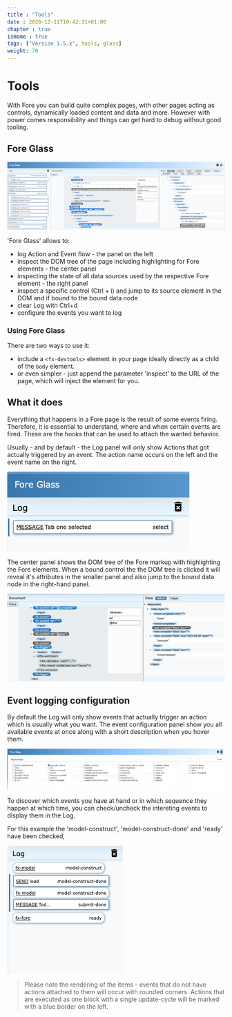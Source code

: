 ```yaml
---
title : "Tools"
date : 2020-12-11T10:42:31+01:00
chapter : true
isHome : true
tags: ["Version 1.5.x", tools, glass]
weight: 70
---
```


# Tools

With Fore you can build quite complex pages, with other pages acting as 
controls, dynamically loaded content and data and more. However with power comes 
responsibility and things can get hard to debug without good tooling.

## Fore Glass

![Fore Glass](/images/fore-glass.png)

'Fore Glass' allows to:

* log Action and Event flow - the panel on the left
* inspect the DOM tree of the page including highlighting for Fore elements - the center panel
* inspecting the state of all data sources used by the respective Fore element - the right panel
* inspect a specific control (Ctrl + i) and jump to its source element in the DOM and if bound to the bound data node
* clear Log with Ctrl+d
* configure the events you want to log


### Using Fore Glass

There are two ways to use it:

* include a `<fx-devtools>` element in your page ideally directly as a child of the `body` element. 
* or even simpler - just append the parameter 'inspect' to the URL of the page, which will inject the element for you.

## What it does

Everything that happens in a Fore page is the result of some events firing. Therefore, it is essential to understand, where and when
certain events are fired. These are the hooks that can be used to attach the wanted behavior.

Usually - and by default - the Log panel will only show Actions that got actually triggered by an event. The action
name occurs on the left and the event name on the right.

![Fore Glass](/images/log.png)

The center panel shows the DOM tree of the Fore markup with highlighting the Fore elements. When a bound control the the DOM 
tree is clicked it will reveal it's attributes in the smaller panel and also jump to the bound data node in the right-hand panel.

![Fore Glass](/images/dom.png)

## Event logging configuration

By default the Log will only show events that actually trigger an action which is usually what you want. The event
configuration panel show you all available events at once along with a short description when you hover them.

![Fore Glass](/images/fore-glass-config.png)

To discover which events you have at hand or in which sequence they happen at which time, you can check/uncheck the intereting events
to display them in the Log.




For this example the 'model-construct', 'model-construct-done' and 'ready' have been checked, 

![Fore Glass](/images/logging.png)

> Please note the rendering of the items - events that do not have actions attached to them will occur with rounded corners.
> Actions that are executed as one block with a single update-cycle will be marked with a blue border on the left.







